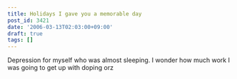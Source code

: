 ```yaml
---
title: Holidays I gave you a memorable day
post_id: 3421
date: '2006-03-13T02:03:00+09:00'
draft: true
tags: []
---
```


Depression for myself who was almost sleeping. I wonder how much work I was going to get up with doping orz
